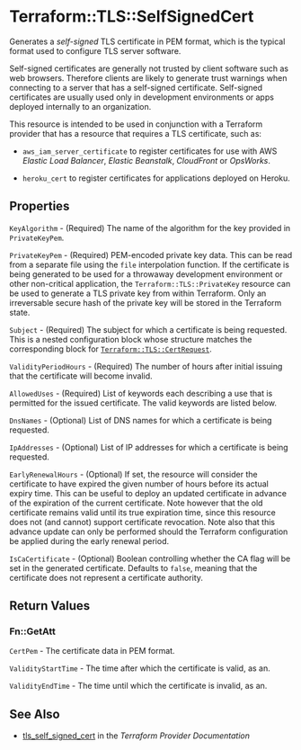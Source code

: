 # Terraform::TLS::SelfSignedCert

Generates a *self-signed* TLS certificate in PEM format, which is the typical
format used to configure TLS server software.

Self-signed certificates are generally not trusted by client software such
as web browsers. Therefore clients are likely to generate trust warnings when
connecting to a server that has a self-signed certificate. Self-signed certificates
are usually used only in development environments or apps deployed internally
to an organization.

This resource is intended to be used in conjunction with a Terraform provider
that has a resource that requires a TLS certificate, such as:

* ``aws_iam_server_certificate`` to register certificates for use with AWS *Elastic
Load Balancer*, *Elastic Beanstalk*, *CloudFront* or *OpsWorks*.

* ``heroku_cert`` to register certificates for applications deployed on Heroku.

## Properties

`KeyAlgorithm` - (Required) The name of the algorithm for the key provided
in `PrivateKeyPem`.

`PrivateKeyPem` - (Required) PEM-encoded private key data. This can be
read from a separate file using the ``file`` interpolation function. If the
certificate is being generated to be used for a throwaway development
environment or other non-critical application, the `Terraform::TLS::PrivateKey` resource
can be used to generate a TLS private key from within Terraform. Only
an irreversable secure hash of the private key will be stored in the Terraform
state.

`Subject` - (Required) The subject for which a certificate is being requested.
This is a nested configuration block whose structure matches the
corresponding block for [`Terraform::TLS::CertRequest`](cert_request.html).

`ValidityPeriodHours` - (Required) The number of hours after initial issuing that the
certificate will become invalid.

`AllowedUses` - (Required) List of keywords each describing a use that is permitted
for the issued certificate. The valid keywords are listed below.

`DnsNames` - (Optional) List of DNS names for which a certificate is being requested.

`IpAddresses` - (Optional) List of IP addresses for which a certificate is being requested.

`EarlyRenewalHours` - (Optional) If set, the resource will consider the certificate to
have expired the given number of hours before its actual expiry time. This can be useful
to deploy an updated certificate in advance of the expiration of the current certificate.
Note however that the old certificate remains valid until its true expiration time, since
this resource does not (and cannot) support certificate revocation. Note also that this
advance update can only be performed should the Terraform configuration be applied during the
early renewal period.

`IsCaCertificate` - (Optional) Boolean controlling whether the CA flag will be set in the
generated certificate. Defaults to `false`, meaning that the certificate does not represent
a certificate authority.


## Return Values

### Fn::GetAtt

`CertPem` - The certificate data in PEM format.

`ValidityStartTime` - The time after which the certificate is valid, as an.

`ValidityEndTime` - The time until which the certificate is invalid, as an.

## See Also

* [tls_self_signed_cert](https://www.terraform.io/docs/providers/tls/r/self_signed_cert.html) in the _Terraform Provider Documentation_